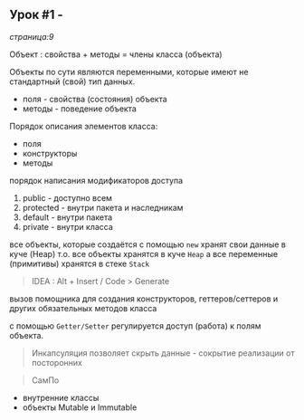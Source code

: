 ## Урок #1 - 
_страница:9_

Объект : свойства + методы = члены класса (объекта)

Объекты по сути являются переменными, которые имеют не стандартный (свой) тип данных.

- поля - свойства (состояния) объекта
- методы - поведение объекта

Порядок описания элементов класса:

- поля
- конструкторы
- методы

порядок написания модификаторов доступа

1. public       - доступно всем
2. protected    - внутри пакета и наследникам
3. default      - внутри пакета
4. private      - внутри класса

все объекты, которые создаётся с помощью `new` хранят свои данные в куче (Heap)
т.о. все объекты хранятся в куче `Heap`
а все переменные (примитивы) хранятся в стеке `Stack`

> IDEA : Alt + Insert / Code > Generate

вызов помощника для создания конструкторов, геттеров/сеттеров и других обязательных методов класса 

с помощью `Getter/Setter` регулируется доступ (работа) к полям объекта.

> Инкапсуляция позволяет скрыть данные - сокрытие реализации от посторонних

> СамПо 
- внутренние классы
- объекты Mutable и Immutable

